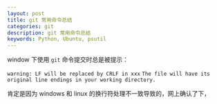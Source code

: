 ```yaml
---
layout: post
title: git 常用命令总结
categories: git
description: git 常用命令总结
keywords: Python, Ubuntu, psutil
---
```


window 下使用 `git` 命令提交时总是被提示：

`warning: LF will be replaced by CRLF in xxx`
`The file will have its original line endings in your working directory.`

肯定是因为 windows 和 linux 的换行符处理不一致导致的，网上确认了下，
